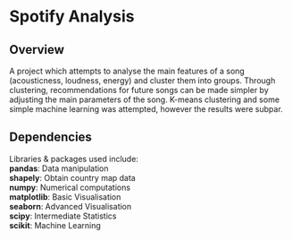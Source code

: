 # Spotify Analysis

## Overview
A project which attempts to analyse the main features of a song (acousticness, loudness, energy) and cluster them into groups. Through clustering, recommendations for future songs can be made simpler by adjusting the main parameters of the song. K-means clustering and some simple machine learning was attempted, however the results were subpar.

## Dependencies
Libraries & packages used include:   <br>
**pandas**: Data manipulation   <br>
**shapely**: Obtain country map data   <br>
**numpy**: Numerical computations   <br>
**matplotlib**: Basic Visualisation   <br>
**seaborn**: Advanced Visualisation  <br>
**scipy**: Intermediate Statistics  <br>
**scikit**: Machine Learning

